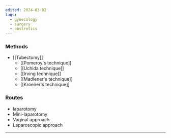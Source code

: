```yaml
---
edited: 2024-03-02
tags:
  - gynecology
  - surgery
  - obstretics
---
```

### Methods
- [[Tubectomy]]
	- [[Pomeroy's technique]]
	- [[Uchida technique]]
	- [[Irving technique]]
	- [[Madlener's technique]]
	- [[Kroener's technique]] 

### Routes
- laparotomy
- Mini-laparotomy
- Vaginal approach 
- Laparoscopic approach

---
